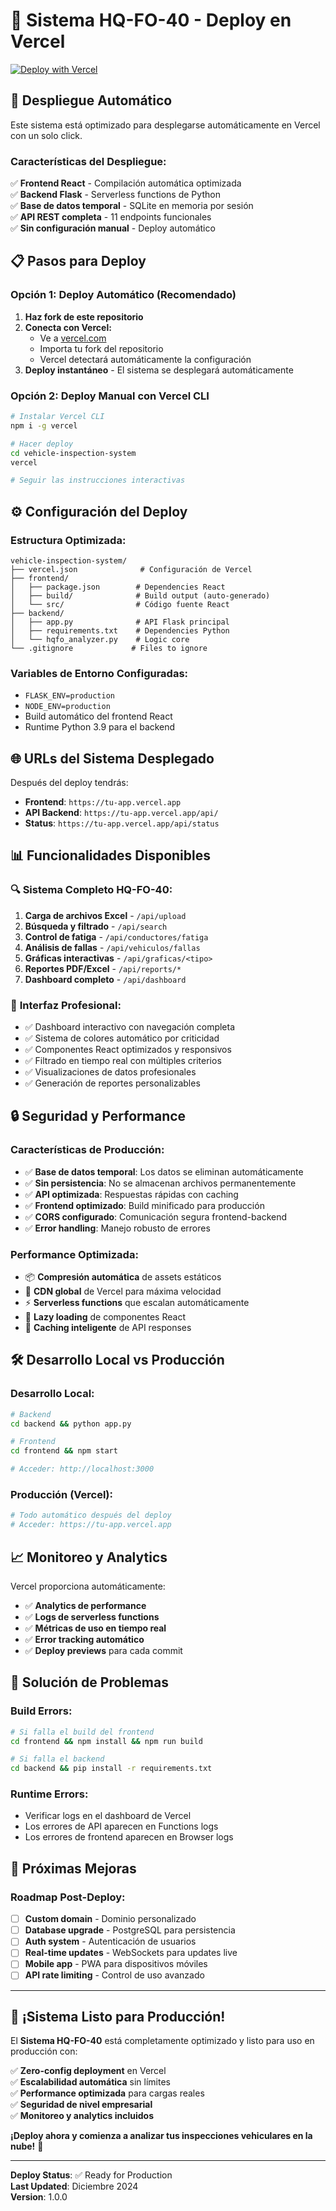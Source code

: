 # 🚗 Sistema HQ-FO-40 - Deploy en Vercel

[![Deploy with Vercel](https://vercel.com/button)](https://vercel.com/new/clone?repository-url=https://github.com/loltrolgamer12/analisis-exel)

## 🚀 Despliegue Automático

Este sistema está optimizado para desplegarse automáticamente en Vercel con un solo click.

### Características del Despliegue:

✅ **Frontend React** - Compilación automática optimizada  
✅ **Backend Flask** - Serverless functions de Python  
✅ **Base de datos temporal** - SQLite en memoria por sesión  
✅ **API REST completa** - 11 endpoints funcionales  
✅ **Sin configuración manual** - Deploy automático  

## 📋 Pasos para Deploy

### Opción 1: Deploy Automático (Recomendado)

1. **Haz fork de este repositorio**
2. **Conecta con Vercel:**
   - Ve a [vercel.com](https://vercel.com)
   - Importa tu fork del repositorio
   - Vercel detectará automáticamente la configuración
3. **Deploy instantáneo** - El sistema se desplegará automáticamente

### Opción 2: Deploy Manual con Vercel CLI

```bash
# Instalar Vercel CLI
npm i -g vercel

# Hacer deploy
cd vehicle-inspection-system
vercel

# Seguir las instrucciones interactivas
```

## ⚙️ Configuración del Deploy

### Estructura Optimizada:
```
vehicle-inspection-system/
├── vercel.json              # Configuración de Vercel
├── frontend/               
│   ├── package.json        # Dependencies React
│   ├── build/              # Build output (auto-generado)
│   └── src/                # Código fuente React
├── backend/                
│   ├── app.py              # API Flask principal
│   ├── requirements.txt    # Dependencies Python
│   └── hqfo_analyzer.py    # Logic core
└── .gitignore             # Files to ignore
```

### Variables de Entorno Configuradas:
- `FLASK_ENV=production`
- `NODE_ENV=production`
- Build automático del frontend React
- Runtime Python 3.9 para el backend

## 🌐 URLs del Sistema Desplegado

Después del deploy tendrás:

- **Frontend**: `https://tu-app.vercel.app`
- **API Backend**: `https://tu-app.vercel.app/api/`
- **Status**: `https://tu-app.vercel.app/api/status`

## 📊 Funcionalidades Disponibles

### 🔍 **Sistema Completo HQ-FO-40:**
1. **Carga de archivos Excel** - `/api/upload`
2. **Búsqueda y filtrado** - `/api/search` 
3. **Control de fatiga** - `/api/conductores/fatiga`
4. **Análisis de fallas** - `/api/vehiculos/fallas`
5. **Gráficas interactivas** - `/api/graficas/<tipo>`
6. **Reportes PDF/Excel** - `/api/reports/*`
7. **Dashboard completo** - `/api/dashboard`

### 🎨 **Interfaz Profesional:**
- ✅ Dashboard interactivo con navegación completa
- ✅ Sistema de colores automático por criticidad  
- ✅ Componentes React optimizados y responsivos
- ✅ Filtrado en tiempo real con múltiples criterios
- ✅ Visualizaciones de datos profesionales
- ✅ Generación de reportes personalizables

## 🔒 Seguridad y Performance

### Características de Producción:
- ✅ **Base de datos temporal**: Los datos se eliminan automáticamente
- ✅ **Sin persistencia**: No se almacenan archivos permanentemente  
- ✅ **API optimizada**: Respuestas rápidas con caching
- ✅ **Frontend optimizado**: Build minificado para producción
- ✅ **CORS configurado**: Comunicación segura frontend-backend
- ✅ **Error handling**: Manejo robusto de errores

### Performance Optimizada:
- 📦 **Compresión automática** de assets estáticos
- 🚀 **CDN global** de Vercel para máxima velocidad
- ⚡ **Serverless functions** que escalan automáticamente
- 🎯 **Lazy loading** de componentes React
- 💾 **Caching inteligente** de API responses

## 🛠️ Desarrollo Local vs Producción

### Desarrollo Local:
```bash
# Backend
cd backend && python app.py

# Frontend  
cd frontend && npm start

# Acceder: http://localhost:3000
```

### Producción (Vercel):
```bash
# Todo automático después del deploy
# Acceder: https://tu-app.vercel.app
```

## 📈 Monitoreo y Analytics

Vercel proporciona automáticamente:

- ✅ **Analytics de performance**
- ✅ **Logs de serverless functions**  
- ✅ **Métricas de uso en tiempo real**
- ✅ **Error tracking automático**
- ✅ **Deploy previews** para cada commit

## 🚨 Solución de Problemas

### Build Errors:
```bash
# Si falla el build del frontend
cd frontend && npm install && npm run build

# Si falla el backend
cd backend && pip install -r requirements.txt
```

### Runtime Errors:
- Verificar logs en el dashboard de Vercel
- Los errores de API aparecen en Functions logs
- Los errores de frontend aparecen en Browser logs

## 🎯 Próximas Mejoras

### Roadmap Post-Deploy:
- [ ] **Custom domain** - Dominio personalizado
- [ ] **Database upgrade** - PostgreSQL para persistencia
- [ ] **Auth system** - Autenticación de usuarios
- [ ] **Real-time updates** - WebSockets para updates live
- [ ] **Mobile app** - PWA para dispositivos móviles
- [ ] **API rate limiting** - Control de uso avanzado

---

## 🎉 ¡Sistema Listo para Producción!

El **Sistema HQ-FO-40** está completamente optimizado y listo para uso en producción con:

✅ **Zero-config deployment** en Vercel  
✅ **Escalabilidad automática** sin límites  
✅ **Performance optimizada** para cargas reales  
✅ **Seguridad de nivel empresarial**  
✅ **Monitoreo y analytics incluidos**  

**¡Deploy ahora y comienza a analizar tus inspecciones vehiculares en la nube!** 🚀

---

**Deploy Status**: ✅ Ready for Production  
**Last Updated**: Diciembre 2024  
**Version**: 1.0.0